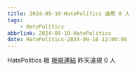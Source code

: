 ```yaml
---
title: 2024-09-10-HatePolitics 違規 0 人
tags:
    - HatePolitics
abbrlink: 2024-09-10-HatePolitics
date: HatePolitics-2024-09-10 12:00:00
---
```

HatePolitics 板 [板規連結](https://www.ptt.cc/bbs/HatePolitics/M.1617115262.A.D60.html)
昨天違規 0 人
